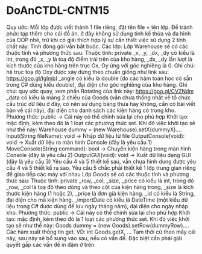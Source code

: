 # DoAnCTDL-CNTN15

Quy ước:
Mỗi lớp được viết thành 1 file riêng, đặt tên file = tên lớp.
Để tránh phức tạp thêm cho cái đồ án, ở đây không sử dụng tính kế thừa và đa hình của OOP nhé, trừ khi có giải thích hợp lý sự cần thiết việc sử dụng 2 tính chất này. Tính đóng gói vẫn bắt buộc.
Các lớp:
Lớp Warehouse sẽ có các thuộc tính và phương thức sau:
Thuộc tính: private
_x, _y, _dx, _dy có kiểu là int, trong đó _x, _y là toạ độ điểm trái trên của kho hàng, _dx, _dy lần lượt là kích thước của kho hàng trên trục Ox, Oy ứng với góc nghiêng là 0. Ghi chú: hệ trục toạ độ Oxy được xây dựng theo chuẩn giống như link sau: https://goo.gl/IgImbI
_angle có kiểu là double (do các hàm toán học có sẵn trong C# dùng kiểu double), đại diện cho góc nghiêng của kho hàng. Ghi chú: quy ước quay, xem phần Rotating của link này: https://goo.gl/CV2Ndm
_data có kiểu là mảng 2 chiều của Goods (vẫn chưa thống nhất về tổ chức cấu trúc dữ liệu ở đây, có nên sử dụng bảng thưa hay không, cần có bài viết bàn về cái này), đại diện cho danh sách các kiện hàng có trong kho.
Phương thức: public → Cái này có thể chỉnh sửa lại cho phù hợp
	Khởi tạo: mặc định, kèm theo đó là 1 loạt các phương thức set. Khi đó việc khởi tạo sẽ như thế này: Warehouse dummy = (new Warehouse).setX(dummyX)....
	Input(String fileName): void → Nhập dữ liệu từ file
	OutputConsole(void): void → Xuất dữ liệu ra màn hình Console (đây là yêu cầu 1)
	MoveConsole(String command): bool → Chuyển kiện hàng trong màn hình Console (đây là yêu cầu 2)
	OutputGUI(void): void → Xuất dữ liệu dạng GUI (đây là yêu cầu 3)
	Yêu cầu 4 và 5 thiết kế sau, vẫn chưa hình dung được yêu cầu 4 và 5 thiết kế ra sao. Yêu cầu 5 chắc phải thiết kế 1 lớp trung gian riêng để giao tiếp các máy với nhau
Lớp Goods sẽ có các thuộc tính và phương thức sau:
Thuộc tính: private
	_row, _col, _size, _price có kiểu là int, trong đó _row, _col là toạ độ theo dòng và theo cột của kiện hàng trong, _size là kích thước kiện hàng (1 hoặc 2), _price là đơn giá kiện hàng.
	_id có kiểu là String, đại diện cho mã kiện hàng.
	_importDate có kiểu là DateTime (một kiểu dữ liệu trong C# được dùng để lưu ngày tháng năm), đại diện cho ngày nhập kho.
Phương thức: public → Cái này có thể chỉnh sửa lại cho phù hợp
	Khởi tạo: mặc định, kèm theo đó là 1 loạt các phương thức set. Khi đó việc khởi tạo sẽ như thế này: Goods dummy = (new Goods).setRow(dummyRow)....
	Các hàm xuất thông tin get. VD: int Goods.getX, …
Tạm thời cứ theo mấy cái này, sau này sẽ bổ sung vào sau, nếu có vấn đề. Đặc biệt cần phải giải quyết gấp các vấn đề in đậm ở trên.
